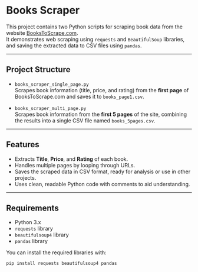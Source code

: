 # Books Scraper

This project contains two Python scripts for scraping book data from the website [BooksToScrape.com](http://books.toscrape.com/).  
It demonstrates web scraping using `requests` and `BeautifulSoup` libraries, and saving the extracted data to CSV files using `pandas`.

---

## Project Structure

- `books_scraper_single_page.py`  
  Scrapes book information (title, price, and rating) from the **first page** of BooksToScrape.com and saves it to `books_page1.csv`.

- `books_scraper_multi_page.py`  
  Scrapes book information from the **first 5 pages** of the site, combining the results into a single CSV file named `books_5pages.csv`.

---

## Features

- Extracts **Title**, **Price**, and **Rating** of each book.
- Handles multiple pages by looping through URLs.
- Saves the scraped data in CSV format, ready for analysis or use in other projects.
- Uses clean, readable Python code with comments to aid understanding.

---

## Requirements

- Python 3.x
- `requests` library
- `beautifulsoup4` library
- `pandas` library

You can install the required libraries with:

```bash
pip install requests beautifulsoup4 pandas
